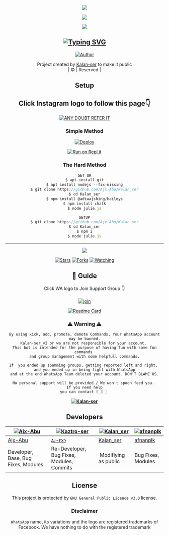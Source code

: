 <div align="center">
  <p align="center">
<img src=https://i.ibb.co/PQnM1QR/11347cf4f4898fea1d5ce037bbdacbbc.png
</p>

<div align="center">
  <p align="center">
<img src=https://i.ibb.co/CVw6gsM/09f209ca7a395d0919ef0a94398c35a1.png
</p>

<div align="center">
  <p align="center">
<img src=https://i.ibb.co/djHYQv4/20220118-080338.jpg
</p>

## [![Typing SVG](https://readme-typing-svg.herokuapp.com?font=Lemon+milk&color=F7000&lines=WELCOME+TO+KALANSER+WA+BOT+REPO;CREATED+BY+AJX+KALAN;THIS+IS+A+USERBOT+PRIVATE+AND+PUBLIC+BOT;WITH+MORE+FEATHERS)](https://git.io/typing-svg)


  <p align="center">
<a href="https://github.com/cyberchekuthan"><img title="Author" src="https://img.shields.io/badge/Author-KALAN-cyberchekuthan/Abu_ser?color=blue&style=for-the-badge&logo=whatsapp"></a>
</p>
</div>
<p align="center">
Project created by <a href="https://github.com/cyberchekuthan">Kalan-ser</a> to make it public
    <br>
       | © |
        Reserved |
    <br> 
</p>

## Setup
<div align="center"> 


## Click Instagram logo to follow this page👇

 [![ANY DOUBT REFER IT](photo/instagram.png)](https://instagram.com/_.jasil_rx?utm_medium=copy_link)


  ### Simple Method
  
[![Deploy](https://www.herokucdn.com/deploy/button.svg)](https://heroku.com/deploy?template=https://github.com/rfomickybot/Kalan_ser.git)



  
[![Run on Repl.it](https://repl.it/badge/github/quiec/whatsAlfa)](https://replit.com/@Amalser/Amalser)
  
### The Hard Method
```js
GET QR
$ apt install git
$ apt install nodejs --fix-missing
$ git clone https://github.com/Ajx-Abu/Kalan_ser
$ cd Kalan_ser
$ npm install @adiwajshing/baileys
$ npm install chalk
$ node julie.js
```
      
```js
SETUP
$ git clone https://github.com/Ajx-Abu/Kalan_ser
$ cd Kalan_ser
$ npm i
$ node julie.js
```

----

  <p align="center">
  <a href="https://github.com/Ajx-Abu/Kalan_ser">
    
<a href="https://github.com/Ajx-Abu/followers">
<img src="https://img.shields.io/github/repo-size/cyberchekuthan/Kaztro-ser_v2?color=green&label=Repo%20total%20size&style=plastic">
<p align="center">
<a href="https://github.com/Ajx-Abu/followers"
<img title="Followers" src="https://img.shields.io/github/followers/Aj-fx?color=blue&style=flat-square"></a>
<a href="https://github.com/Ajx-Abu/Kalan_ser/stargazers/"><img title="Stars" src="https://img.shields.io/github/stars/Ajx-Abu/Kalan_ser?color=blue&style=flat-square"></a>
<a href="https://github.com/Ajx-Abu/Kalan_ser/network/members"><img title="Forks" src="https://img.shields.io/github/forks/Ajx-Abu/Kalan_ser?color=blue&style=flat-square"></a>
<a href="https://github.com/Ajx-Abu/Kalan_ser/watchers"><img title="Watching" src="https://img.shields.io/github/watchers/Ajx-Abu/Kalan_ser?label=Watchers&color=blue&style=flat-square"></a>
</p>

## 📢 Guide
Click WA logo to Join Support Group 👇
    <br>
<br>
  [![join](https://github.com/Alien-alfa/PublicBot/blob/main/wlogo.svg.png)](https://chat.whatsapp.com/Bq0eHs3UpGJ2BKIHOmy7mk)
  <div align="center">
       
  [![Readme Card](https://github-readme-stats.vercel.app/api/pin/?username=Ajx-Abu&repo=Kalan_ser&theme=nightowl)](https://github.com/Ajx-Abu/Kalan_ser)
  </div>
    
### ⚠ Warning ⚠

```
By using kick, add, promote, demote Commands, Your WhatsApp account may be banned.
Kalan-ser_v2 or we are not responsible for your account, 
This bot is intended for the purpose of having fun with some fun commands 
and group management with some helpfull commands.

If  you ended up spamming groups, getting reported left and right, 
and you ended up in being fight with WhatsApp
and at the end WhatsApp Team deleted your account. DON'T BLAME US.

No personal support will be provided / We won't spoon feed you. 
If you need help
you can contact 👇🏻👇🏻 
```
**[![Kalan-ser](https://raw.githubusercontent.com/rodrigograca31/rodrigograca31/master/matrix.svg)](http://wa.me/916238532742?text=Can%20you%20help%20bro)**

## Developers
  <div align="center">
    
  [![Ajx-Abu](https://github.com/Ajx-Abu.png?size=100)](https://github.com/Ajx-Abu) | [![Kaztro-ser](https://github.com/Aj-fx.png?size=100)](https://github.com/Aj-fx) |  [![Kalan_ser](https://github.com/Ajx-Abu.png?size=100)](https://github.com/Ajx-Abu) | [![afnanplk](https://github.com/afnanplk.png?size=100)](https://github.com/afnanplk) 
----|----|----|----
[Ajx-Abu](https://github.com/Ajx-Abu) | [ᴀᴊ-ғxꫂ⁩](https://github.com/Aj-fx) | [Kalan_ser](https://github.com/Ajx-Abu) | [afnanplk](https://github.com/afnanplk) 
Developer, Base, Bug Fixes, Modules| Re-Developer, Bug Fixes, Modules, Commits |  Modifiying  as   public | Bug Fixes, Modules 
  </div>
    


## License
This project is protected by `GNU General Public Licence v3.0` license.

### Disclaimer
`WhatsApp` name, its variations and the logo are registered trademarks of Facebook. We have nothing to do with the registered trademark

